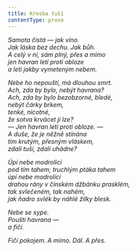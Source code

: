 ```yaml
---
title: Kresba tuší
contentType: prose
---
```


<section>

_Samota čistá — jak víno.  
Jak láska bez dechu. Jak bůh.  
A celý v ní, sám plný, přes a mimo  
jen havran letí proti obloze  
a letí jakby vymeteným nebem._

</section>

<section>

_Nebe ho nepouští, má dlouhou smrt.  
Ach, zda by bylo, nebýt havrana?  
Ach, zda by bylo bezobzorné, bledé,  
nebýt čárky brkem,  
tenké, nicotné,  
že sotva krvácet jí lze?  
— Jen havran letí proti obloze. —  
A duše, že je něžně stínána  
tím krutým, přesným vláskem,  
zdali tuší, zdali uhádne?_

</section>

<section>

_Úpí nebe modrolící  
pod tím tahem; truchlým ptáka tahem  
úpí nebe modrolící  
drahou rány v čínském džbánku prasklém,  
tak svlečeném, tak nahém,  
jak ňadro svlék by náhlé žilky blesk._

</section>

<section>

_Nebe se sype.  
Pouští havrana —  
a fičí._

</section>

<section>

_Fičí pokojem. A mimo. Dál. A přes._

</section>
